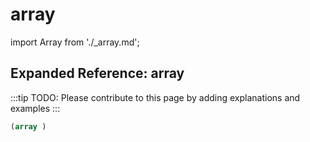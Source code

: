 # array

import Array from './_array.md';

<Array />

## Expanded Reference: array

:::tip
TODO: Please contribute to this page by adding explanations and examples
:::

```lisp
(array )
```
